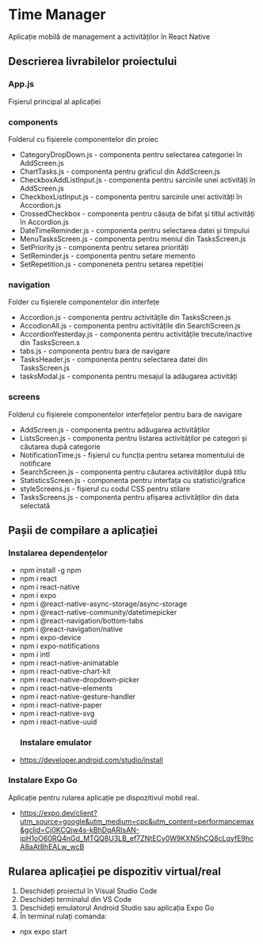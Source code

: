 # Time Manager 
Aplicație mobilă de management a activităților în React Native
## Descrierea livrabilelor proiectului
### App.js 
Fișierul principal al aplicației
### components
Folderul cu fișierele componentelor din  proiec
   * CategoryDropDown.js - componenta pentru selectarea categoriei în AddScreen.js
   * ChartTasks.js - componenta pentru graficul din AddScreen.js
   * CheckboxAddListInput.js - componenta pentru sarcinile unei activități în AddScreen.js
   * CheckboxListInput.js - componenta pentru sarcinile unei activități în Accordion.js
   * CrossedCheckbox - componenta pentru căsuța de bifat și titlul activități în Accordion.js
   * DateTimeReminder.js - componenta pentru selectarea datei și timpului
   * MenuTasksScreen.js - componenta pentru meniul din TasksScreen.js
   * SetPriority.js - componenta pentru setarea priorități
   * SetReminder.js - componenta pentru setare memento
   * SetRepetition.js - componeneta pentru setarea repetiției
### navigation 
Folder cu fișierele componentelor din interfețe
   * Accordion.js - componenta pentru activitățile din TasksScreen.js
   * AccodionAll.js - componenta pentru activitățile din SearchScreen.js
   * AccordionYesterday.js - componenta pentru activitățile trecute/inactive din TasksScreen.s
   * tabs.js - componenta pentru bara de navigare
   * TasksHeader.js - componenta pentru selectarea datei din TasksScreen.js
   * tasksModal.js - componenta pentru mesajul la adăugarea activități
### screens
Folderul cu fișierele componentelor interfețelor pentru bara de navigare
   * AddScreen.js - componenta pentru adăugarea activităților
   * ListsScreen.js - componenta pentru listarea activităților pe categori și căutarea după categorie
   * NotificationTime.js - fișierul cu funcția pentru setarea momentului de notificare
   * SearchScreen.js - componenta pentru căutarea activităților după titlu
   * StatisticsScreen.js - componenta pentru interfața cu statistici/grafice
   * styleScreens.js - fișierul cu codul CSS pentru stilare
   * TasksScreens.js - componenta pentru afișarea activităților din data selectată
## Pașii de compilare a aplicației
### Instalarea dependențelor
* npm install -g npm
* npm i react
* npm i react-native
* npm i expo
* npm i @react-native-async-storage/async-storage
* npm i @react-native-community/datetimepicker
* npm i @react-navigation/bottom-tabs
* npm i @react-navigation/native
* npm i expo-device
* npm i expo-notifications
* npm i intl
* npm i react-native-animatable
* npm i react-native-chart-kit
* npm i react-native-dropdown-picker
* npm i react-native-elements
* npm i react-native-gesture-handler
* npm i react-native-paper
* npm i react-native-svg
* npm i react-native-uuid
  ### Instalare emulator
 * https://developer.android.com/studio/install
  ### Instalare Expo Go
  Aplicație pentru rularea aplicație pe dispozitivul mobil real.
  * https://expo.dev/client?utm_source=google&utm_medium=cpc&utm_content=performancemax&gclid=Cj0KCQjw4s-kBhDqARIsAN-ipH1oO60RQ4nGd_MTQQ8U3LB_ef7ZNtECy0W9KXN5hCQ8cLqyfE9hcA8aAt8hEALw_wcB
## Rularea aplicației pe dispozitiv virtual/real
1. Deschideți proiectul în Visual Studio Code
2. Deschideți terminalul din VS Code
3. Deschideți emulatorul Android Studio sau aplicația Expo Go
4. În terminal rulați comanda:
 * npx expo start

